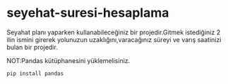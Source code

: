# seyehat-suresi-hesaplama  

Seyahat planı yaparken kullanabileceğiniz bir projedir.Gitmek istediğiniz 2 ilin ismini girerek yolunuzun uzaklığını,varacağınız süreyi ve varış saatinizi bulan bir projedir.

NOT:Pandas kütüphanesini yüklemelisiniz.
```
pip install pandas
```